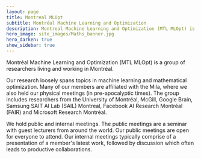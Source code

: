```yaml
---
layout: page
title: Montreal MLOpt
subtitle: Montréal Machine Learning and Optimization
description: Montreal Machine Learning and Optimization (MTL MLOpt) is a group of researchers living and working in Montréal.
hero_image: site_images/Maths_banner.jpg
hero_darken: true
show_sidebar: true
---
```


Montréal Machine Learning and Optimization (MTL MLOpt) is a group of researchers living and working in Montréal.

Our research loosely spans topics in machine learning and mathematical optimization. Many of our members are affiliated with the Mila, where we also held our physical meetings (in pre-apocalyptic times). The group includes researchers from the University of Montréal, McGill, Google Brain, Samsung SAIT AI Lab (SAIL) Montreal, Facebook AI Research Montréal (FAIR) and Microsoft Research Montréal.

We hold public and internal meetings. The public meetings are a seminar with guest lecturers from around the world. Our public meetings are open for everyone to attend. Our internal meetings typically comprise of a presentation of a member's latest work, followed by discussion which often leads to productive collaborations.
